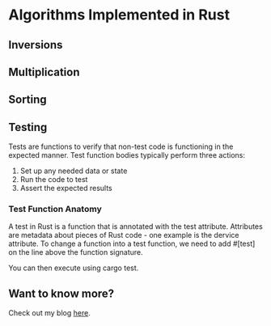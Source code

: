 # Algorithms Implemented in Rust

## Inversions

## Multiplication

## Sorting 

## Testing

Tests are functions to verify that non-test code is functioning in the expected manner. Test function bodies typically perform three actions:

1. Set up any needed data or state
2. Run the code to test
3. Assert the expected results

### Test Function Anatomy

A test in Rust is a function that is annotated with the test attribute. Attributes are metadata about pieces of Rust code - one example is the dervice attribute. To change a function into a test function, we need to add #[test] on the line above the function signature. 

You can then execute using cargo test.

## Want to know more?

Check out my blog [here](https://blog.devgenius.io/rust-for-dummies-idiots-beginners-and-everyone-else-part-0-introduction-setup-323653658c6).
